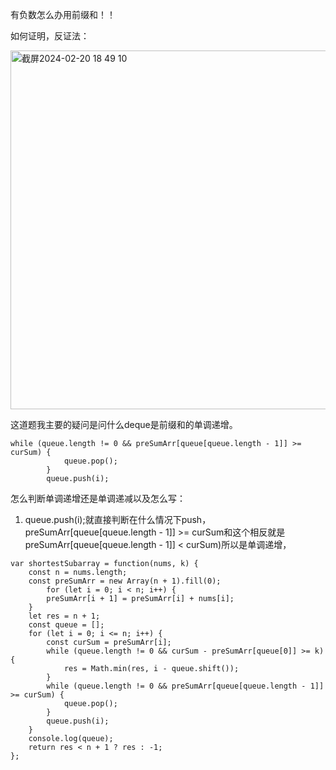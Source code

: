 有负数怎么办用前缀和！！

如何证明，反证法：

<img width="574" alt="截屏2024-02-20 18 49 10" src="https://github.com/xkong-study/gucheng_algorithm/assets/100473178/63b207e2-d712-4ba5-96f0-6c108dd849c1">

这道题我主要的疑问是问什么deque是前缀和的单调递增。   


```code
while (queue.length != 0 && preSumArr[queue[queue.length - 1]] >= curSum) {
            queue.pop();
        }
        queue.push(i);
```

怎么判断单调递增还是单调递减以及怎么写：   

1. queue.push(i);就直接判断在什么情况下push， preSumArr[queue[queue.length - 1]] >= curSum和这个相反就是 preSumArr[queue[queue.length - 1]] < curSum)所以是单调递增，

```code
var shortestSubarray = function(nums, k) {
    const n = nums.length;
    const preSumArr = new Array(n + 1).fill(0);
        for (let i = 0; i < n; i++) {
        preSumArr[i + 1] = preSumArr[i] + nums[i];
    }
    let res = n + 1;
    const queue = [];
    for (let i = 0; i <= n; i++) {
        const curSum = preSumArr[i];
        while (queue.length != 0 && curSum - preSumArr[queue[0]] >= k) {
            res = Math.min(res, i - queue.shift());
        }
        while (queue.length != 0 && preSumArr[queue[queue.length - 1]] >= curSum) {
            queue.pop();
        }
        queue.push(i);
    }
    console.log(queue);
    return res < n + 1 ? res : -1;
};
```
